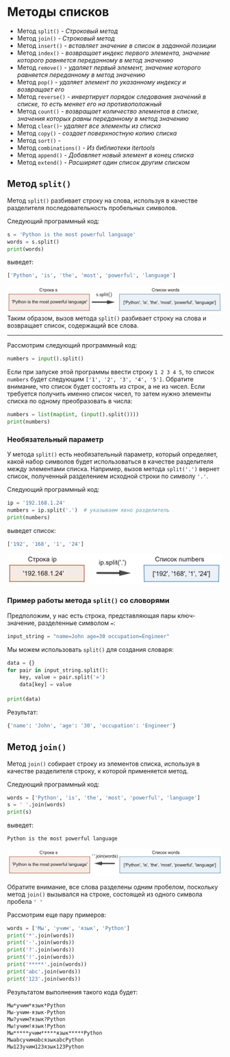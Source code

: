 # Методы списков

+ Метод `split()` - _Строковый метод_
+ Метод `join()` - _Строковый метод_
+ Метод `insert()` - _вставляет значение в список в заданной позиции_
+ Метод `index()` - _возвращает индекс первого элемента, значение которого равняется переданному в метод значению_
+ Метод `remove()` - _удаляет первый элемент, значение которого равняется переданному в метод значению_
+ Метод `pop()` - _удаляет элемент по указанному индексу и возвращает его_
+ Метод `reverse()` - _инвертирует порядок следования значений в списке, то есть меняет его на противоположный_
+ Метод `count()` - _возвращает количество элементов в списке, значения которых равны переданному в метод значению_
+ Метод `clear()`- _удаляет все элементы из списка_
+ Метод `copy()` - _создает поверхностную копию списка_
+ Метод `sort()` - 
+ Метод `combinations()` - _Из библиотеки itertools_
+ Метод `append()` - _Добавляет новый элемент в конец списка_
+ Метод `extend()` - _Расширяет один список другим списком_ 

## Метод `split()`

Метод `split()` разбивает строку на слова, используя в качестве разделителя последовательность пробельных символов.

Следующий программный код:
```python
s = 'Python is the most powerful language'
words = s.split()
print(words)
```
выведет: 
```python
['Python', 'is', 'the', 'most', 'powerful', 'language']
```
![.split()](images/split.png)
Таким образом, вызов метода `split()` разбивает строку на слова и возвращает список, содержащий все слова.

---

Рассмотрим следующий программный код:

```python
numbers = input().split()
```

Если при запуске этой программы ввести строку `1 2 3 4 5`, то список `numbers` будет следующим `['1', '2', '3', '4', '5']`. Обратите внимание, что список будет состоять из строк, а не из чисел. Если требуется получить именно список чисел, то затем нужно элементы списка по одному преобразовать в числа:

```python
numbers = list(map(int, (input().split())))
print(numbers)
```
### Необязательный параметр
У метода `split()` есть необязательный параметр, который определяет, какой набор символов будет использоваться в качестве разделителя между элементами списка. Например, вызов метода `split('.')` вернет список, полученный разделением исходной строки по символу `'.'`.

Следующий программный код:
```python
ip = '192.168.1.24'
numbers = ip.split('.')  # указываем явно разделитель
print(numbers)
```
выведет список:
```python
['192', '168', '1', '24']
```

![.split(".")](images/split2.png)

### Пример работы метода `split()` со словорями

Предположим, у нас есть строка, представляющая пары ключ-значение, разделенные символом `=`:

```python
input_string = "name=John age=30 occupation=Engineer"
```
Мы можем использовать `split()` для создания словаря:
```python 
data = {}
for pair in input_string.split():
    key, value = pair.split('=')
    data[key] = value

print(data)
```

Результат:
```python
{'name': 'John', 'age': '30', 'occupation': 'Engineer'}
```

## Метод `join()`

Метод `join()` собирает строку из элементов списка, используя в качестве разделителя строку, к которой применяется метод.

 Следующий программный код:
 ```python
 words = ['Python', 'is', 'the', 'most', 'powerful', 'language']
s = ' '.join(words)
print(s)
 ```
 выведет: 
 ```
 Python is the most powerful language
 ```
 ![.join()](images/join.png)

 Обратите внимание, все слова разделены одним пробелом, поскольку метод `join()` вызывался на строке, состоящей из одного символа пробела `' '`

Рассмотрим еще пару примеров:

```python
words = ['Мы', 'учим', 'язык', 'Python']
print('*'.join(words))
print('-'.join(words))
print('?'.join(words))
print('!'.join(words))
print('*****'.join(words))
print('abc'.join(words))
print('123'.join(words))
```

Результатом выполнения такого кода будет:
```
Мы*учим*язык*Python
Мы-учим-язык-Python
Мы?учим?язык?Python
Мы!учим!язык!Python
Мы*****учим*****язык*****Python
МыabcучимabcязыкabcPython
Мы123учим123язык123Python
```